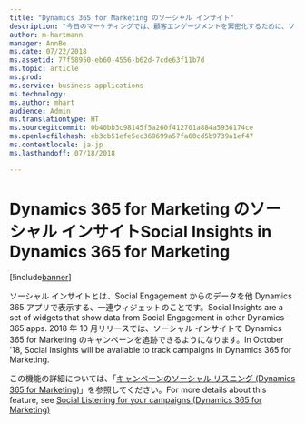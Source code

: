 ```yaml
---
title: "Dynamics 365 for Marketing のソーシャル インサイト"
description: "今日のマーケティングでは、顧客エンゲージメントを緊密化するために、ソーシャル メディアからのシグナルを活用することが不可欠です。"
author: m-hartmann
manager: AnnBe
ms.date: 07/22/2018
ms.assetid: 77f58950-eb60-4556-b62d-7cde63f11b7d
ms.topic: article
ms.prod: 
ms.service: business-applications
ms.technology: 
ms.author: mhart
audience: Admin
ms.translationtype: HT
ms.sourcegitcommit: 0b40bb3c98145f5a260f412701a884a5936174ce
ms.openlocfilehash: eb3cb51efe5ec369699a57fa60cd5b9739a1ef47
ms.contentlocale: ja-jp
ms.lasthandoff: 07/18/2018

---
```

#  <a name="social-insights-in-dynamics-365-for-marketing"></a><span data-ttu-id="ae297-103">Dynamics 365 for Marketing のソーシャル インサイト</span><span class="sxs-lookup"><span data-stu-id="ae297-103">Social Insights in Dynamics 365 for Marketing</span></span>
 
[!include[banner](../../includes/banner.md)]

<span data-ttu-id="ae297-104">ソーシャル インサイトとは、Social Engagement からのデータを他 Dynamics 365 アプリで表示する、一連ウィジェットのことです。</span><span class="sxs-lookup"><span data-stu-id="ae297-104">Social Insights are a set of widgets that show data from Social Engagement in other Dynamics 365 apps.</span></span> <span data-ttu-id="ae297-105">2018 年 10 月リリースでは、ソーシャル インサイトで Dynamics 365 for Marketing のキャンペーンを追跡できるようになります。</span><span class="sxs-lookup"><span data-stu-id="ae297-105">In October '18, Social Insights will be available to track campaigns in Dynamics 365 for Marketing.</span></span>

<span data-ttu-id="ae297-106">この機能の詳細については、「[キャンペーンのソーシャル リスニング (Dynamics 365 for Marketing)](../dynamics365-marketing/marketing/social-listening-campaigns.md)」を参照してください。</span><span class="sxs-lookup"><span data-stu-id="ae297-106">For more details about this feature, see [Social Listening for your campaigns (Dynamics 365 for Marketing)](../dynamics365-marketing/marketing/social-listening-campaigns.md)</span></span>
